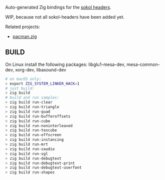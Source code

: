 Auto-generated Zig bindings for the [sokol headers](https://github.com/floooh/sokol).

WIP, because not all sokol-headers have been added yet.

Related projects:

- [pacman.zig](https://github.com/floooh/pacman.zig)

## BUILD

On Linux install the following packages: libglu1-mesa-dev, mesa-common-dev, xorg-dev, libasound-dev

```sh
# on macOS only:
> export ZIG_SYSTEM_LINKER_HACK=1
# just build:
> zig build
# build and run samples:
> zig build run-clear
> zig build run-triangle
> zig build run-quad
> zig build run-bufferoffsets
> zig build run-cube
> zig build run-noninterleaved
> zig build run-texcube
> zig build run-offscreen
> zig build run-instancing
> zig build run-mrt
> zig build run-saudio
> zig build run-sgl
> zig build run-debugtext
> zig build run-debugtext-print
> zig build run-debugtext-userfont
> zig build run-shapes
```

